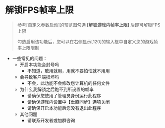 # 解锁FPS帧率上限

> 参考[自定义参数启动]的预览图勾选 **[解锁游戏内帧率上限]** 后即可解锁FPS上限
>
> 勾选启用该功能后，您可以在右侧显示[120]的输入框中自定义您的游戏帧率上限限制

- 一些常见的问题：
  - 开启本功能会封号吗
    - 不知道，敢用就用，用就不要怕怕就不用用
  - 会导致客户端损坏吗
    - 不会，此功能不会修改您计算机的任何文件
  - 为什么我解锁之后跑不到所设置的帧率
    - 请确保您使用了管理员身份运行此程序
    - 请确保游戏内设置中【垂直同步】选项关闭
    - 请确保开启本功能后您没有退出此程序
  - 其他问题
    - 请联系开发者或加群咨询

